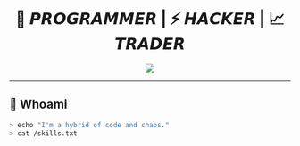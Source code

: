 <h1 align="center">🧠 𝙋𝙍𝙊𝙂𝙍𝘼𝙈𝙈𝙀𝙍 | ⚡ 𝙃𝘼𝘾𝙆𝙀𝙍 | 📈 𝙏𝙍𝘼𝘿𝙀𝙍</h1>

<p align="center">
  <img src="https://readme-typing-svg.herokuapp.com?font=JetBrains+Mono&size=22&pause=1000&color=00F7FF&center=true&vCenter=true&width=600&lines=Code.+Trade.+Hack.+Repeat." />
</p>

---

## 🧬 Whoami

```bash
> echo "I'm a hybrid of code and chaos."
> cat /skills.txt

